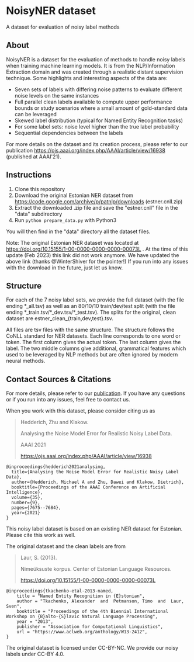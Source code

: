 # NoisyNER dataset
A dataset for evaluation of noisy label methods

## About
NoisyNER is a dataset for the evaluation of methods to handle noisy labels when training machine learning models. It is from the NLP/Information Extraction domain and was created through a realistic distant supervision technique. Some highlights and interesting aspects of the data are:
- Seven sets of labels with differing noise patterns to evaluate different noise levels on the same instances
- Full parallel clean labels available to compute upper performance bounds or study scenarios where a small amount of gold-standard data can be leveraged
- Skewed label distribution (typical for Named Entity Recognition tasks)
- For some label sets: noise level higher than the true label probability
- Sequential dependencies between the labels

For more details on the dataset and its creation process, please refer to our publication https://ojs.aaai.org/index.php/AAAI/article/view/16938 (published at AAAI'21).

## Instructions

1. Clone this repository 
2. Download the original Estonian NER dataset from https://code.google.com/archive/p/patnlp/downloads (estner.cnll.zip)
2. Extract the downloaded .zip file and save the "estner.cnll" file in the "data" subdirectory
3. Run ``python prepare_data.py`` with Python3

You will then find in the "data" directory all the dataset files.

Note: The original Estonian NER dataset was located at https://doi.org/10.15155/1-00-0000-0000-0000-00073L . At the time of this update (Feb 2023) this link did not work anymore. We have updated the above link (thanks @WinterShiver for the pointer!) If you run into any issues with the download in the future, just let us know.

## Structure

For each of the 7 noisy label sets, we provide the full dataset (with the file ending \*\_all.tsv) as well as an 80/10/10 train/dev/test split (with the file ending \*\_train.tsv/\*\_dev.tsv/\*\_test.tsv). The splits for the original, clean dataset are estner_clean_{train,dev,test}.tsv.

All files are tsv files with the same structure. The structure follows the CoNLL standard for NER datasets. Each line corresponds to one word or token. The first column gives the actual token. The last column gives the label. The two middle columns give additional, grammatical features which used to be leveraged by NLP methods but are often ignored by modern neural methods.

## Contact Sources & Citations

For more details, please refer to our [publication](https://ojs.aaai.org/index.php/AAAI/article/view/16938). If you have any questions or if you run into any issues, feel free to contact us.

When you work with this dataset, please consider citing us as

> Hedderich, Zhu and Klakow.
> 
> Analysing the Noise Model Error for Realistic Noisy Label Data.
> 
> AAAI 2021
> 
> https://ojs.aaai.org/index.php/AAAI/article/view/16938

```
@inproceedings{hedderich2021analysing,
  title={Analysing the Noise Model Error for Realistic Noisy Label Data},
  author={Hedderich, Michael A and Zhu, Dawei and Klakow, Dietrich},
  booktitle={Proceedings of the AAAI Conference on Artificial Intelligence},
  volume={35},
  number={9},
  pages={7675--7684},
  year={2021}
}

```

This noisy label dataset is based on an existing NER dataset for Estonian. Please cite this work as well. 

The original dataset and the clean labels are from

>Laur, S. (2013). 
>
>Nimeüksuste korpus. Center of Estonian Language Resources.
> 
>https://doi.org/10.15155/1-00-0000-0000-0000-00073L

```
@inproceedings{tkachenko-etal-2013-named,
    title = "Named Entity Recognition in {E}stonian",
    author = "Tkachenko, Alexander  and  Petmanson, Timo  and  Laur, Sven",
    booktitle = "Proceedings of the 4th Biennial International Workshop on {B}alto-{S}lavic Natural Language Processing",
    year = "2013",
    publisher = "Association for Computational Linguistics",
    url = "https://www.aclweb.org/anthology/W13-2412",
}
```
The original dataset is licensed under CC-BY-NC. We provide our noisy labels under CC-BY 4.0.


